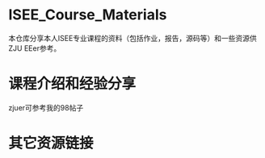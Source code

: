 # ISEE_Course_Materials
本仓库分享本人ISEE专业课程的资料（包括作业，报告，源码等）和一些资源供ZJU EEer参考。

# 课程介绍和经验分享
zjuer可参考我的98帖子

# 其它资源链接
